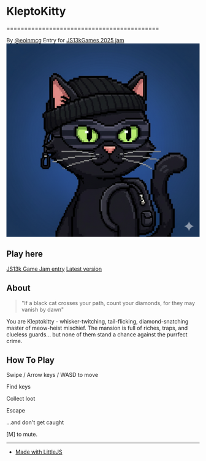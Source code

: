 # KleptoKitty

===========================================

By [@eoinmcg](https://twitter.com/eoinmcg)
Entry for [JS13kGames 2025 jam](https://js13kgames.com/2025/games/kleptokitty)
 ![Banner](https://raw.githubusercontent.com/eoinmcg/kleptokitty/main/promo/cover.png "Banner")

## Play here

[JS13k Game Jam entry](https://js13kgames.com/2025/games/kleptokitty)
[Latest version](https://eoinmcgrath.com/kleptokitty)

## About

> "If a black cat crosses your path, count your diamonds,
for they may vanish by dawn"

You are Kleptokitty - whisker-twitching, tail-flicking, diamond-snatching
master of meow-heist mischief. The mansion is full of riches, traps, and
clueless guards... but none of them stand a chance against the purrfect
crime.

## How To Play

Swipe / Arrow keys / WASD to move
  
Find keys
  
Collect loot
  
Escape
  
...and don't get caught
  
[M] to mute.

-----

- [Made with LittleJS](https://github.com/KilledByAPixel/LittleJS)
